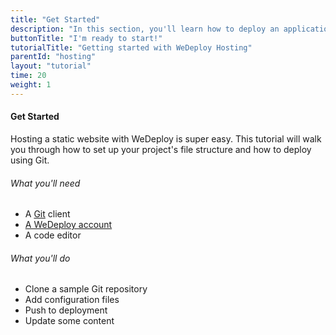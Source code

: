 ```yaml
---
title: "Get Started"
description: "In this section, you'll learn how to deploy an application using WeDeploy Hosting."
buttonTitle: "I'm ready to start!"
tutorialTitle: "Getting started with WeDeploy Hosting"
parentId: "hosting"
layout: "tutorial"
time: 20
weight: 1
---
```


#### Get Started

Hosting a static website with WeDeploy is super easy. This tutorial will walk you through how to set up your project's file structure and how to deploy using Git.

###### What you'll need

<ul class="checklist">
	<li>A <a href="https://git-scm.com/downloads" target="_blank">Git</a> client</li>
	<li><a href="http://dashboard.wedeploy.com/signup" target="_blank">A WeDeploy account</a></li>
	<li>A code editor</li>
</ul>

###### What you'll do

<ul class="checklist">
	<li>Clone a sample Git repository</li>
	<li>Add configuration files</li>
	<li>Push to deployment</li>
	<li>Update some content</li>
</ul>


